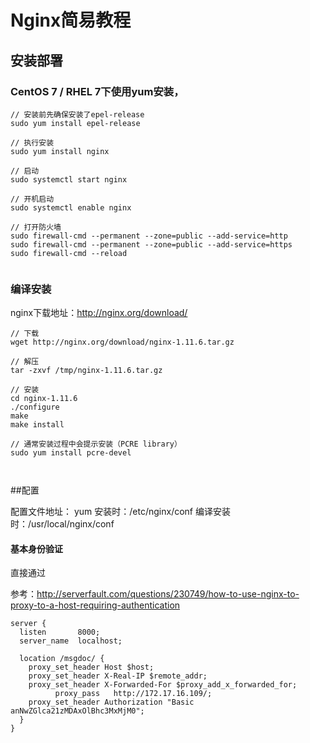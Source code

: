 # Nginx简易教程


## 安装部署

### CentOS 7 / RHEL 7下使用yum安装，

```
// 安装前先确保安装了epel-release
sudo yum install epel-release

// 执行安装
sudo yum install nginx

// 启动
sudo systemctl start nginx

// 开机启动
sudo systemctl enable nginx

// 打开防火墙
sudo firewall-cmd --permanent --zone=public --add-service=http 
sudo firewall-cmd --permanent --zone=public --add-service=https
sudo firewall-cmd --reload


```

### 编译安装

nginx下载地址：http://nginx.org/download/

```
// 下载
wget http://nginx.org/download/nginx-1.11.6.tar.gz

// 解压
tar -zxvf /tmp/nginx-1.11.6.tar.gz

// 安装
cd nginx-1.11.6
./configure
make
make install

// 通常安装过程中会提示安装（PCRE library）
sudo yum install pcre-devel



```

##配置

配置文件地址：
yum 安装时：/etc/nginx/conf
编译安装时：/usr/local/nginx/conf

#### 基本身份验证

直接通过

参考：http://serverfault.com/questions/230749/how-to-use-nginx-to-proxy-to-a-host-requiring-authentication

```
server {
  listen       8000;
  server_name  localhost;

  location /msgdoc/ {
    proxy_set_header Host $host;
    proxy_set_header X-Real-IP $remote_addr;
    proxy_set_header X-Forwarded-For $proxy_add_x_forwarded_for;
          proxy_pass   http://172.17.16.109/;
    proxy_set_header Authorization "Basic anNwZGlca21zMDAxOlBhc3MxMjM0";
  }
}
```


